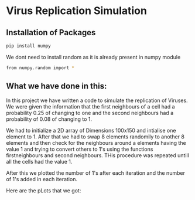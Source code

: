 # Virus Replication Simulation 

## Installation of Packages

```bash
pip install numpy
```
We dont need to install random as it is already present in numpy module
```bash
from numpy.random import *
```

## What we have done in this:
In this project we have written a code to simulate the replication of Viruses. We were given the information that the first neighbours of a cell had a probability 0.25 of changing to one
and the second neighbours had a probability of 0.08 of changing to 1.


We had to initialize a 2D array of Dimensions 100x150 and intialise one element to 1. After that we had to swap 8 elements randomily to another 8 elements and then check for the neighbours 
around a elements having the value 1 and trying to convert others to 1's using the functions firstneighbours and second neighbours. THis procedure was repeated untill all the 
cells had the value 1.


After this we plotted the number of 1's after each iteration and the number of 1's added in each iteration.

Here are the pLots that we got:
